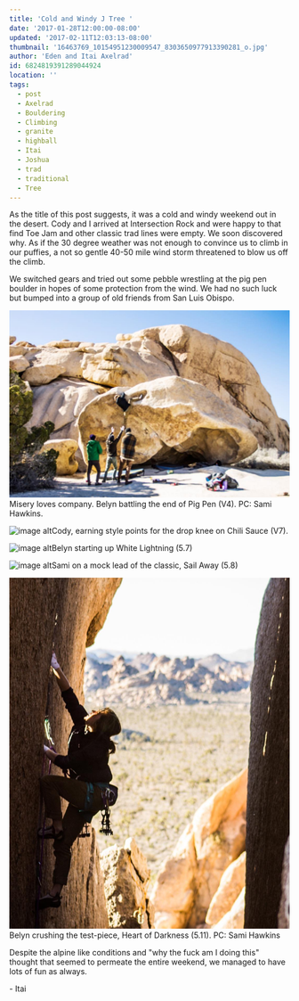 ```yaml
---
title: 'Cold and Windy J Tree '
date: '2017-01-28T12:00:00-08:00'
updated: '2017-02-11T12:03:13-08:00'
thumbnail: '16463769_10154951230009547_8303650977913390281_o.jpg'
author: 'Eden and Itai Axelrad'
id: 6824819391289044924
location: ''
tags:
  - post
  - Axelrad
  - Bouldering
  - Climbing
  - granite
  - highball
  - Itai
  - Joshua
  - trad
  - traditional
  - Tree
---
```

As the title of this post suggests, it was a cold and windy weekend out in the desert. Cody and I arrived at Intersection Rock and were happy to that find Toe Jam and other classic trad lines were empty. We soon discovered why. As if the 30 degree weather was not enough to convince us to climb in our puffies, a not so gentle 40-50 mile wind storm threatened to blow us off the climb.

We switched gears and tried out some pebble wrestling at the pig pen boulder in hopes of some protection from the wind. We had no such luck but bumped into a group of old friends from San Luis Obispo.

![image alt](/images/16463769_10154951230009547_8303650977913390281_o.jpg)Misery loves company. Belyn battling the end of Pig Pen (V4). PC: Sami Hawkins.

![image alt](/images/IMG_3997.JPG)Cody, earning style points for the drop knee on Chili Sauce (V7).

![image alt](/images/IMG_4001.JPG)Belyn starting up White Lightning (5.7)

![image alt](/images/IMG_4015.JPG)Sami on a mock lead of the classic, Sail Away (5.8)

![image alt](/images/16252072_10154945993234547_331957342315451315_o.jpg)Belyn crushing the test-piece, Heart of Darkness (5.11). PC: Sami Hawkins

Despite the alpine like conditions and "why the fuck am I doing this" thought that seemed to permeate the entire weekend, we managed to have lots of fun as always.

\- Itai

